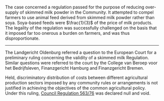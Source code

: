 The case concerned a regulation passed for the purpose of reducing over-supply of skimmed milk powder in the Community. It attempted to compel farmers to use animal feed derived from skimmed milk powder rather than soya. Soya-based feeds were $\frac{1}{3}$ of the price of milk products. The legality of the regulation was successfully challenged on the basis that it imposed far too onerous a burden on farmers, and was thus disproportionate. 

---

The Landgericht Oldenburg referred a question to the European Court for a preliminary ruling concerning the validity of a skimmed milk Regulation. Similar questions were referred to the court by the College van Beroep voor het Bedrijfsleven, Finanzgericht Hamburg and Finanzgericht Bremen.

Held, discriminatory distribution of costs between different agricultural production sectors imposed by any community rules or arrangements is not justified in achieving the objectives of the common agricultural policy. Under this ruling, [Council Regulation 563/76](https://uk.westlaw.com/Document/I92C609D06852462D97D5DC009E873FEC/View/FullText.html?originationContext=document&transitionType=DocumentItem&ppcid=333b3b67b4704ef986952193d7ddef21&contextData=(sc.Default)) was declared null and void.